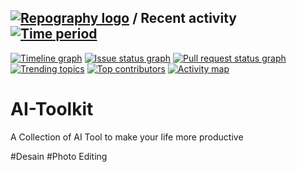 
## [![Repography logo](https://images.repography.com/logo.svg)](https://repography.com) / Recent activity [![Time period](https://images.repography.com/33840177/castonymous/AI-Toolkit/recent-activity/DnH8P_vqUQZ2ILOgME1Uwp_ITN3YfnyFEzF8enG_4M8/5ixoCf1jJD_ykkjaZxwlVnYpnHP7NjCbFQ3CZucOOdI_badge.svg)](https://repography.com)
[![Timeline graph](https://images.repography.com/33840177/castonymous/AI-Toolkit/recent-activity/DnH8P_vqUQZ2ILOgME1Uwp_ITN3YfnyFEzF8enG_4M8/5ixoCf1jJD_ykkjaZxwlVnYpnHP7NjCbFQ3CZucOOdI_timeline.svg)](https://github.com/castonymous/AI-Toolkit/commits)
[![Issue status graph](https://images.repography.com/33840177/castonymous/AI-Toolkit/recent-activity/DnH8P_vqUQZ2ILOgME1Uwp_ITN3YfnyFEzF8enG_4M8/5ixoCf1jJD_ykkjaZxwlVnYpnHP7NjCbFQ3CZucOOdI_issues.svg)](https://github.com/castonymous/AI-Toolkit/issues)
[![Pull request status graph](https://images.repography.com/33840177/castonymous/AI-Toolkit/recent-activity/DnH8P_vqUQZ2ILOgME1Uwp_ITN3YfnyFEzF8enG_4M8/5ixoCf1jJD_ykkjaZxwlVnYpnHP7NjCbFQ3CZucOOdI_prs.svg)](https://github.com/castonymous/AI-Toolkit/pulls)
[![Trending topics](https://images.repography.com/33840177/castonymous/AI-Toolkit/recent-activity/DnH8P_vqUQZ2ILOgME1Uwp_ITN3YfnyFEzF8enG_4M8/5ixoCf1jJD_ykkjaZxwlVnYpnHP7NjCbFQ3CZucOOdI_words.svg)](https://github.com/castonymous/AI-Toolkit/commits)
[![Top contributors](https://images.repography.com/33840177/castonymous/AI-Toolkit/recent-activity/DnH8P_vqUQZ2ILOgME1Uwp_ITN3YfnyFEzF8enG_4M8/5ixoCf1jJD_ykkjaZxwlVnYpnHP7NjCbFQ3CZucOOdI_users.svg)](https://github.com/castonymous/AI-Toolkit/graphs/contributors)
[![Activity map](https://images.repography.com/33840177/castonymous/AI-Toolkit/recent-activity/DnH8P_vqUQZ2ILOgME1Uwp_ITN3YfnyFEzF8enG_4M8/5ixoCf1jJD_ykkjaZxwlVnYpnHP7NjCbFQ3CZucOOdI_map.svg)](https://github.com/castonymous/AI-Toolkit/commits)



# AI-Toolkit
A Collection of AI Tool to make your life more productive

#Desain
#Photo Editing
